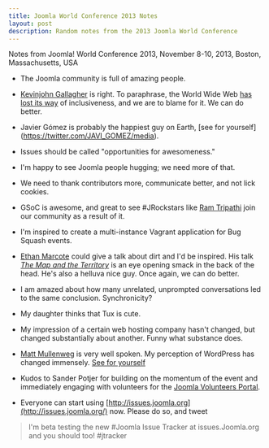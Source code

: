```yaml
---
title: Joomla World Conference 2013 Notes
layout: post
description: Random notes from the 2013 Joomla World Conference
---
```


Notes from Joomla! World Conference 2013, November 8-10, 2013, Boston, Massachusetts, USA


- The Joomla community is full of amazing people.

- [Kevinjohn Gallagher](https://twitter.com/kevinjohng) is right. To paraphrase, the World Wide Web [has lost its way](http://www.youtube.com/watch?v=XN6PIZJVf7w&amp;list=PL0Lg2fzcJu1T4_QwkOu4tbUHs2f6y2NMh) of inclusiveness, and we are to blame for it. We can do better.

- Javier Gómez is probably the happiest guy on Earth, [see for yourself] (https://twitter.com/JAVI_GOMEZ/media).

- Issues should be called "opportunities for awesomeness."

- I'm happy to see Joomla people hugging; we need more of that.

- We need to thank contributors more, communicate better, and not lick cookies.&nbsp;

- GSoC is awesome, and great to see #JRockstars like [Ram Tripathi](https://twitter.com/iamramtripathi) join our community as a result of it.

- I'm inspired to create a multi-instance Vagrant application for Bug Squash events.

- [Ethan Marcote](https://twitter.com/beep) could give a talk about dirt and I'd be inspired. His talk *[The Map and the Territory](http://www.youtube.com/watch?v=45coA4Yq3Lw&amp;feature=c4-overview-vl&amp;list=PL0Lg2fzcJu1T4_QwkOu4tbUHs2f6y2NMh)* is an eye opening smack in the back of the head. He's also a helluva nice guy. Once again, we can do better.

- I am amazed about how many unrelated, unprompted conversations led to the same conclusion. Synchronicity?

- My daughter thinks that Tux is cute.

- My impression of a certain web hosting company hasn't changed, but changed substantially about another. Funny what substance does.

- [Matt Mullenweg](https://twitter.com/photomatt) is very well spoken. My perception of WordPress has changed immensely. [See for yourself](http://www.youtube.com/watch?v=3X1iYm68VdI&amp;list=PL0Lg2fzcJu1T4_QwkOu4tbUHs2f6y2NMh)

- Kudos to Sander Potjer for building on the momentum of the event and immediately engaging with volunteers for the [Joomla Volunteers Portal](http://www.youtube.com/watch?v=-wIEPnbYMfk&amp;list=PL0Lg2fzcJu1T4_QwkOu4tbUHs2f6y2NMh).

- Everyone can start using [http://issues.joomla.org](http://issues.joomla.org/) now. Please do so, and tweet
> I'm beta testing the new #Joomla Issue Tracker at issues.Joomla.org and you should too! #jtracker